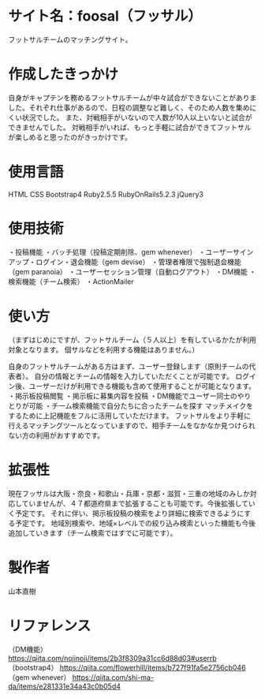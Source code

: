 # サイト名：foosal（フッサル）
フットサルチームのマッチングサイト。

# 作成したきっかけ
自身がキャプテンを務めるフットサルチームが中々試合ができないことがありました。それぞれ仕事があるので、日程の調整など難しく、そのため人数を集めにくい状況でした。
また、対戦相手がいないので人数が10人以上いないと試合ができませんでした。
対戦相手がいれば、もっと手軽に試合ができてフットサルが楽しめると思ったのがきっかけです。

# 使用言語
HTML
CSS
Bootstrap4
Ruby2.5.5
RubyOnRails5.2.3
jQuery3

# 使用技術
・投稿機能
・バッチ処理（投稿定期削除、gem whenever）
・ユーザーサインアップ・ログイン・退会機能（gem devise）
・管理者権限で強制退会機能（gem paranoia）
・ユーザーセッション管理（自動ログアウト）
・DM機能
・検索機能（チーム検索）
・ActionMailer


# 使い方
（まずはじめにですが、フットサルチーム（５人以上）を有しているかたが利用対象となります。
個サルなどを利用する機能はありません。）

自身のフットサルチームがある方はまず、ユーザー登録します（原則チームの代表者）。
自分の情報とチームの情報を入力していただくことが可能です。
ログイン後、ユーザーだけが利用できる機能も含めて使用することが可能となります。
・掲示板投稿閲覧
・掲示板に募集内容を投稿
・DM機能でユーザー同士のやりとりが可能
・チーム検索機能で自分たちに合ったチームを探す
マッチメイクをするために上記機能をフルに活用していただけます。
フットサルをより手軽に行えるマッチングツールとなっていますので、相手チームをなかなか見つけられない方の利用がおすすめです。

# 拡張性
現在フッサルは大阪・奈良・和歌山・兵庫・京都・滋賀・三重の地域のみしか対応していませんが、４７都道府県まで拡張することも可能です。今後拡張していく予定です。
それに伴い、掲示板投稿の検索をより詳細に検索できるようにする予定です。
地域別検索や、地域×レベルでの絞り込み検索といった機能も今後追加していきます（チーム検索ではすでに可能です）。


# 製作者
山本直樹

# リファレンス
（DM機能）
https://qiita.com/nojinoji/items/2b3f8309a31cc6d88d03#userrb
（bootstrap4）
https://qiita.com/flowerhill/items/b727f91fa5e2756cb046
（gem whenever）
https://qiita.com/shi-ma-da/items/e281331e34a43c0b05d4
